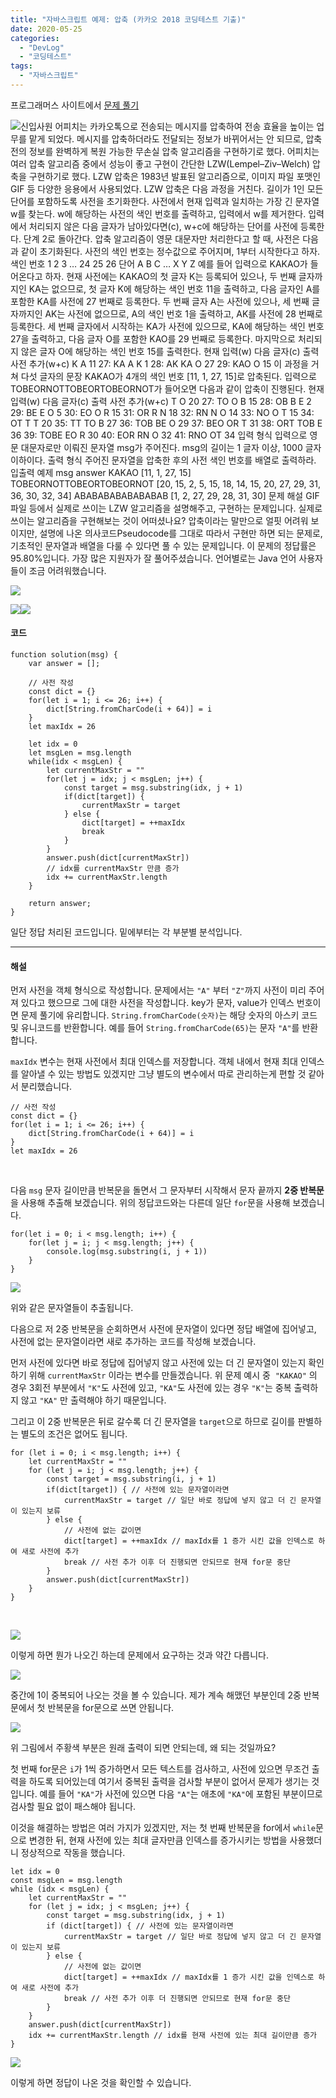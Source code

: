 ```yaml
---
title: "자바스크립트 예제: 압축 (카카오 2018 코딩테스트 기출)"
date: 2020-05-25
categories: 
  - "DevLog"
  - "코딩테스트"
tags: 
  - "자바스크립트"
---
```


프로그래머스 사이트에서 [문제 풀기](https://programmers.co.kr/learn/courses/30/lessons/17684#)

![신입사원 어피치는 카카오톡으로 전송되는 메시지를 압축하여 전송 효율을 높이는 업무를 맡게 되었다. 메시지를 압축하더라도 전달되는 정보가 바뀌어서는 안 되므로, 압축 전의 정보를 완벽하게 복원 가능한 무손실 압축 알고리즘을 구현하기로 했다. 어피치는 여러 압축 알고리즘 중에서 성능이 좋고 구현이 간단한 LZW(Lempel–Ziv–Welch) 압축을 구현하기로 했다. LZW 압축은 1983년 발표된 알고리즘으로, 이미지 파일 포맷인 GIF 등 다양한 응용에서 사용되었다. LZW 압축은 다음 과정을 거친다. 길이가 1인 모든 단어를 포함하도록 사전을 초기화한다. 사전에서 현재 입력과 일치하는 가장 긴 문자열 w를 찾는다. w에 해당하는 사전의 색인 번호를 출력하고, 입력에서 w를 제거한다. 입력에서 처리되지 않은 다음 글자가 남아있다면(c), w+c에 해당하는 단어를 사전에 등록한다. 단계 2로 돌아간다. 압축 알고리즘이 영문 대문자만 처리한다고 할 때, 사전은 다음과 같이 초기화된다. 사전의 색인 번호는 정수값으로 주어지며, 1부터 시작한다고 하자. 색인 번호 1 2 3 … 24 25 26 단어 A B C … X Y Z 예를 들어 입력으로 KAKAO가 들어온다고 하자. 현재 사전에는 KAKAO의 첫 글자 K는 등록되어 있으나, 두 번째 글자까지인 KA는 없으므로, 첫 글자 K에 해당하는 색인 번호 11을 출력하고, 다음 글자인 A를 포함한 KA를 사전에 27 번째로 등록한다. 두 번째 글자 A는 사전에 있으나, 세 번째 글자까지인 AK는 사전에 없으므로, A의 색인 번호 1을 출력하고, AK를 사전에 28 번째로 등록한다. 세 번째 글자에서 시작하는 KA가 사전에 있으므로, KA에 해당하는 색인 번호 27을 출력하고, 다음 글자 O를 포함한 KAO를 29 번째로 등록한다. 마지막으로 처리되지 않은 글자 O에 해당하는 색인 번호 15를 출력한다. 현재 입력(w) 다음 글자(c) 출력 사전 추가(w+c) K A 11 27: KA A K 1 28: AK KA O 27 29: KAO O 15 이 과정을 거쳐 다섯 글자의 문장 KAKAO가 4개의 색인 번호 [11, 1, 27, 15]로 압축된다. 입력으로 TOBEORNOTTOBEORTOBEORNOT가 들어오면 다음과 같이 압축이 진행된다. 현재 입력(w) 다음 글자(c) 출력 사전 추가(w+c) T O 20 27: TO O B 15 28: OB B E 2 29: BE E O 5 30: EO O R 15 31: OR R N 18 32: RN N O 14 33: NO O T 15 34: OT T T 20 35: TT TO B 27 36: TOB BE O 29 37: BEO OR T 31 38: ORT TOB E 36 39: TOBE EO R 30 40: EOR RN O 32 41: RNO OT 34 입력 형식 입력으로 영문 대문자로만 이뤄진 문자열 msg가 주어진다. msg의 길이는 1 글자 이상, 1000 글자 이하이다. 출력 형식 주어진 문자열을 압축한 후의 사전 색인 번호를 배열로 출력하라. 입출력 예제 msg answer KAKAO [11, 1, 27, 15] TOBEORNOTTOBEORTOBEORNOT [20, 15, 2, 5, 15, 18, 14, 15, 20, 27, 29, 31, 36, 30, 32, 34] ABABABABABABABAB [1, 2, 27, 29, 28, 31, 30] 문제 해설 GIF 파일 등에서 실제로 쓰이는 LZW 알고리즘을 설명해주고, 구현하는 문제입니다. 실제로 쓰이는 알고리즘을 구현해보는 것이 어떠셨나요? 압축이라는 말만으로 얼핏 어려워 보이지만, 설명에 나온 의사코드Pseudocode를 그대로 따라서 구현만 하면 되는 문제로, 기초적인 문자열과 배열을 다룰 수 있다면 풀 수 있는 문제입니다. 이 문제의 정답률은 95.80%입니다. 가장 많은 지원자가 잘 풀어주셨습니다. 언어별로는 Java 언어 사용자들이 조금 어려워했습니다.](./assets/img/wp-content/uploads/2020/05/스크린샷-2020-05-25-오후-12.43.00.png)

![](./assets/img/wp-content/uploads/2020/05/스크린샷-2020-05-25-오후-12.43.49.png)

![](./assets/img/wp-content/uploads/2020/05/스크린샷-2020-05-25-오후-12.44.41.png)![](./assets/img/wp-content/uploads/2020/05/스크린샷-2020-05-25-오후-12.45.48.png)

#### **코드**

```
function solution(msg) {
    var answer = [];
    
    // 사전 작성
    const dict = {}
    for(let i = 1; i <= 26; i++) {
        dict[String.fromCharCode(i + 64)] = i
    }
    let maxIdx = 26
    
    let idx = 0
    let msgLen = msg.length
    while(idx < msgLen) {
        let currentMaxStr = ""
        for(let j = idx; j < msgLen; j++) {
            const target = msg.substring(idx, j + 1)
            if(dict[target]) {
                currentMaxStr = target
            } else {
                dict[target] = ++maxIdx
                break
            }
        }
        answer.push(dict[currentMaxStr])
        // idx를 currentMaxStr 만큼 증가
        idx += currentMaxStr.length
    }
    
    return answer;
}
```

일단 정답 처리된 코드입니다. 밑에부터는 각 부분별 분석입니다.

* * *

#### **해설**

먼저 사전을 객체 형식으로 작성합니다. 문제에서는 `"A"` 부터 `"Z"`까지 사전이 미리 주어져 있다고 했으므로 그에 대한 사전을 작성합니다. key가 문자, value가 인덱스 번호이면 문제 풀기에 유리합니다. `String.fromCharCode(숫자)`는 해당 숫자의 아스키 코드 및 유니코드를 반환합니다. 예를 들어 `String.fromCharCode(65)`는 문자 `"A"`를 반환합니다.

`maxIdx` 변수는 현재 사전에서 최대 인덱스를 저장합니다. 객체 내에서 현재 최대 인덱스를 알아낼 수 있는 방법도 있겠지만 그냥 별도의 변수에서 따로 관리하는게 편할 것 같아서 분리했습니다.

```
// 사전 작성
const dict = {}
for(let i = 1; i <= 26; i++) {
    dict[String.fromCharCode(i + 64)] = i
}
let maxIdx = 26
```

 

다음 `msg` 문자 길이만큼 반복문을 돌면서 그 문자부터 시작해서 문자 끝까지 **2중 반복문**을 사용해 추출해 보겠습니다. 위의 정답코드와는 다른데 일단 `for`문을 사용해 보겠습니다.

```
for(let i = 0; i < msg.length; i++) {
    for(let j = i; j < msg.length; j++) {
        console.log(msg.substring(i, j + 1))
    }
}
```

![](./assets/img/wp-content/uploads/2020/05/스크린샷-2020-05-25-오후-1.04.59.png)

위와 같은 문자열들이 추출됩니다.

다음으로 저 2중 반복문을 순회하면서 사전에 문자열이 있다면 정답 배열에 집어넣고, 사전에 없는 문자열이라면 새로 추가하는 코드를 작성해 보겠습니다.

먼저 사전에 있다면 바로 정답에 집어넣지 않고 사전에 있는 더 긴 문자열이 있는지 확인하기 위해 `currentMaxStr` 이라는 변수를 만들겠습니다. 위 문제 예시 중  `"KAKAO"` 의 경우 3회전 부분에서 `"K"`도 사전에 있고, `"KA"`도 사전에 있는 경우 `"K"`는 중복 출력하지 않고 `"KA"` 만 출력해야 하기 때문입니다.

그리고 이 2중 반복문은 뒤로 갈수록 더 긴 문자열을 `target`으로 하므로 길이를 판별하는 별도의 조건은 없어도 됩니다.

```
for (let i = 0; i < msg.length; i++) {
    let currentMaxStr = ""
    for (let j = i; j < msg.length; j++) {
        const target = msg.substring(i, j + 1)
        if(dict[target]) { // 사전에 있는 문자열이라면
            currentMaxStr = target // 일단 바로 정답에 넣지 않고 더 긴 문자열이 있는지 보류
        } else {
            // 사전에 없는 값이면
            dict[target] = ++maxIdx // maxIdx를 1 증가 시킨 값을 인덱스로 하여 새로 사전에 추가
            break // 사전 추가 이후 더 진행되면 안되므로 현재 for문 중단
        }
        answer.push(dict[currentMaxStr])
    }
}
```

 

![](./assets/img/wp-content/uploads/2020/05/스크린샷-2020-05-25-오후-1.55.31.png)

이렇게 하면 뭔가 나오긴 하는데 문제에서 요구하는 것과 약간 다릅니다.

![](./assets/img/wp-content/uploads/2020/05/스크린샷-2020-05-25-오후-1.20.12.png)

중간에 1이 중복되어 나오는 것을 볼 수 있습니다. 제가 계속 해맸던 부분인데 2중 반복문에서 첫 반복문을 for문으로 쓰면 안됩니다.

![](./assets/img/wp-content/uploads/2020/05/스크린샷-2020-05-25-오후-1.04.59_.png)

위 그림에서 주황색 부분은 원래 출력이 되면 안되는데, 왜 되는 것일까요?

첫 번째 for문은 `i`가 1씩 증가하면서 모든 텍스트를 검사하고, 사전에 있으면 무조건 출력을 하도록 되어있는데 여기서 중복된 출력을 검사할 부분이 없어서 문제가 생기는 것입니다. 예를 들어 `"KA"`가 사전에 있으면 다음 `"A"`는 애초에 `"KA"`에 포함된 부분이므로 검사할 필요 없이 패스해야 됩니다.

이것을 해결하는 방법은 여러 가지가 있겠지만, 저는 첫 번째 반복문을 for에서 `while`문으로 변경한 뒤, 현재 사전에 있는 최대 글자만큼 인덱스를 증가시키는 방법을 사용했더니 정상적으로 작동을 했습니다.

```
let idx = 0
const msgLen = msg.length
while (idx < msgLen) {
    let currentMaxStr = ""
    for (let j = idx; j < msgLen; j++) {
        const target = msg.substring(idx, j + 1)
        if (dict[target]) { // 사전에 있는 문자열이라면
            currentMaxStr = target // 일단 바로 정답에 넣지 않고 더 긴 문자열이 있는지 보류
        } else {
            // 사전에 없는 값이면
            dict[target] = ++maxIdx // maxIdx를 1 증가 시킨 값을 인덱스로 하여 새로 사전에 추가
            break // 사전 추가 이후 더 진행되면 안되므로 현재 for문 중단
        }
    }
    answer.push(dict[currentMaxStr])
    idx += currentMaxStr.length // idx를 현재 사전에 있는 최대 길이만큼 증가
}
```

![](./assets/img/wp-content/uploads/2020/05/스크린샷-2020-05-25-오후-2.00.37.png)

이렇게 하면 정답이 나온 것을 확인할 수 있습니다.
